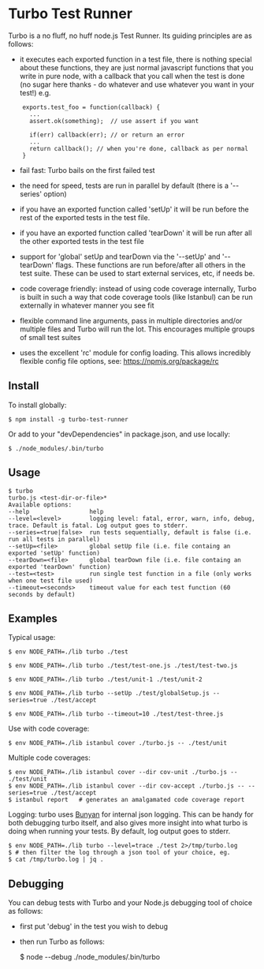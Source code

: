 Turbo Test Runner
=================

Turbo is a no fluff, no huff node.js Test Runner. Its guiding principles are as follows:

* it executes each exported function in a test file, there is nothing special about these functions, they are just normal javascript functions that you write in pure node, with a callback that you call when the test is done (no sugar here thanks - do whatever and use whatever you want in your test!) e.g.

```
    exports.test_foo = function(callback) {
      ...
      assert.ok(something);  // use assert if you want

      if(err) callback(err); // or return an error 
      ...
      return callback(); // when you're done, callback as per normal
    }     
```

* fail fast: Turbo bails on the first failed test

* the need for speed, tests are run in parallel by default (there is a '--series' option)

* if you have an exported function called 'setUp' it will be run before the rest of the exported tests in the test file.

* if you have an exported function called 'tearDown' it will be run after all the other exported tests in the test file

* support for 'global' setUp and tearDown via the '--setUp' and '--tearDown' flags. These functions are run before/after all others in the test suite. These can be used to start external services, etc, if needs be.

* code coverage friendly: instead of using code coverage internally, Turbo is built in such a way that code coverage tools (like Istanbul) can be run externally in whatever manner you see fit

* flexible command line arguments, pass in multiple directories and/or multiple files and Turbo will run the lot. This encourages multiple groups of small test suites

* uses the excellent 'rc' module for config loading. This allows incredibly flexible config file options, see: https://npmjs.org/package/rc


Install
-------

To install globally: 

    $ npm install -g turbo-test-runner

Or add to your "devDependencies" in package.json, and use locally: 
   
    $ ./node_modules/.bin/turbo

Usage
-----

```
$ turbo
turbo.js <test-dir-or-file>*
Available options: 
--help                 help
--level=<level>        logging level: fatal, error, warn, info, debug, trace. Default is fatal. Log output goes to stderr.
--series=<true|false>  run tests sequentially, default is false (i.e. run all tests in parallel)
--setUp=<file>         global setUp file (i.e. file containg an exported 'setUp' function)
--tearDown=<file>      global tearDown file (i.e. file containg an exported 'tearDown' function)
--test=<test>          run single test function in a file (only works when one test file used)
--timeout=<seconds>    timeout value for each test function (60 seconds by default)
```

Examples
--------

Typical usage:

    $ env NODE_PATH=./lib turbo ./test

    $ env NODE_PATH=./lib turbo ./test/test-one.js ./test/test-two.js

    $ env NODE_PATH=./lib turbo ./test/unit-1 ./test/unit-2 

    $ env NODE_PATH=./lib turbo --setUp ./test/globalSetup.js --series=true ./test/accept 

    $ env NODE_PATH=./lib turbo --timeout=10 ./test/test-three.js

Use with code coverage:

    $ env NODE_PATH=./lib istanbul cover ./turbo.js -- ./test/unit

Multiple code coverages:

    $ env NODE_PATH=./lib istanbul cover --dir cov-unit ./turbo.js -- ./test/unit
    $ env NODE_PATH=./lib istanbul cover --dir cov-accept ./turbo.js -- --series=true ./test/accept
    $ istanbul report   # generates an amalgamated code coverage report

Logging: turbo uses [Bunyan](https://github.com/trentm/node-bunyan) for internal json logging. This can be handy for both debugging turbo itself, and also gives more insight into what turbo is doing when running your tests. By default, log output goes to stderr.

    $ env NODE_PATH=./lib turbo --level=trace ./test 2>/tmp/turbo.log
    $ # then filter the log through a json tool of your choice, eg.
    $ cat /tmp/turbo.log | jq . 

Debugging
---------

You can debug tests with Turbo and your Node.js debugging tool of choice as follows:

- first put 'debug' in the test you wish to debug
- then run Turbo as follows: 

    $ node --debug ./node_modules/.bin/turbo <turbo-args>



